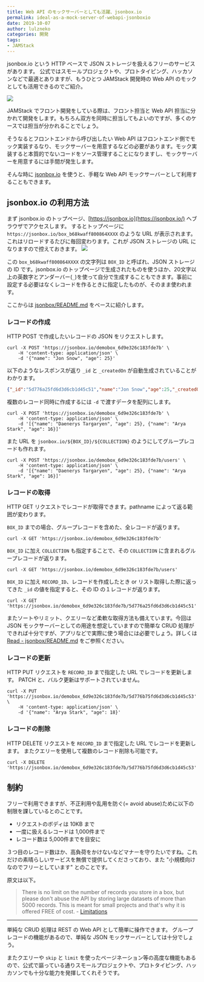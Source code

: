 ```yaml
---
title: Web API のモックサーバーとしても活躍、jsonbox.io
permalink: ideal-as-a-mock-server-of-webapi-jsonboxio
date: 2019-10-07
author: lulzneko
categories: 開発
tags:
- JAMStack
---
```



jsonbox.io という HTTP ベースで JSON ストレージを扱えるフリーのサービスがあります。
公式ではスモールプロジェクトや、プロトタイピング、ハッカソンなどで最適とありますが、もうひとつ JAMStack 開発時の Web API のモックとしても活用できるのでご紹介。

![](/articles/assets/lulzneko/develop/develop.jpg)


JAMStack でフロント開発をしている際は、フロント担当と Web API 担当に分かれて開発をします。もちろん双方を同時に担当してもよいのですが、多くのケースでは担当が分かれることでしょう。

そうなるとフロントエンドから呼び出したい Web API はフロントエンド側でモック実装するなり、モックサーバーを用意するなどの必要があります。モック実装すると本質的でないコードをソース管理することになりますし、モックサーバーを用意するには手間が発生します。

そんな時に [jsonbox.io](https://jsonbox.io/) を使うと、手軽な Web API モックサーバーとして利用することもできます。


## jsonbox.io の利用方法
まず jsonbox.io のトップページ、[https://jsonbox.io](https://jsonbox.io/) へブラウザでアクセスします。
するとトップページに `https://jsonbox.io/box_b68kwaff800864XXXX` のような URL が表示されます。これはリロードするたびに毎回変わります。これが JSON ストレージの URL になりますので控えておきます。
![](/articles/assets/lulzneko/develop/jsonboxio/01-001.png)

この `box_b68kwaff800864XXXX` の文字列は `BOX_ID` と呼ばれ、JSON ストレージの ID です。jsonbox.io のトップページで生成されたものを使うほか、20文字以上の英数字とアンダーバー(`_`)を使って自分で生成することもできます。事前に設定する必要はなくレコードを作るときに指定したものが、そのまま使われます。

ここからは [jsonbox/README.md](https://github.com/vasanthv/jsonbox/blob/master/README.md) をベースに紹介します。


### レコードの作成
HTTP POST で作成したいレコードの JSON をリクエストします。
```console
curl -X POST 'https://jsonbox.io/demobox_6d9e326c183fde7b' \
    -H 'content-type: application/json' \
    -d '{"name": "Jon Snow", "age": 25}'
```

以下のようなレスポンスが返り `_id` と `_createdOn` が自動生成されていることがわかります。
```json
{"_id":"5d776a25fd6d3d6cb1d45c51","name":"Jon Snow","age":25,"_createdOn":"2019-09-10T09:17:25.607Z"}
```

複数のレコード同時に作成するには `-d` で渡すデータを配列にします。
```console
curl -X POST 'https://jsonbox.io/demobox_6d9e326c183fde7b' \
    -H 'content-type: application/json' \
    -d '[{"name": "Daenerys Targaryen", "age": 25}, {"name": "Arya Stark", "age": 16}]'
```

また URL を `jsonbox.io/${BOX_ID}/${COLLECTION}` のようにしてグループレコードも作れます。
```console
curl -X POST 'https://jsonbox.io/demobox_6d9e326c183fde7b/users' \
    -H 'content-type: application/json' \
    -d '[{"name": "Daenerys Targaryen", "age": 25}, {"name": "Arya Stark", "age": 16}]'
```


### レコードの取得
HTTP GET リクエストでレコードが取得できます。pathname によって返る範囲が変わります。

`BOX_ID` までの場合、グループレコードを含めた、全レコードが返ります。
```console
curl -X GET 'https://jsonbox.io/demobox_6d9e326c183fde7b'
```

`BOX_ID` に加え `COLLECTION` も指定することで、その `COLLECTION` に含まれるグループレコードが返ります。
```console
curl -X GET 'https://jsonbox.io/demobox_6d9e326c183fde7b/users'
```

`BOX_ID` に加え `RECORD_ID`、レコードを作成したとき or リスト取得した際に返ってきた `_id` の値を指定すると、その ID の１レコードが返ります。
```console
curl -X GET 'https://jsonbox.io/demobox_6d9e326c183fde7b/5d776a25fd6d3d6cb1d45c51'
```

またソートやリミット、クエリーなど柔軟な取得方法も備えています。今回は JSON モックサーバーとしての用途を想定していますので簡単な CRUD 処理ができれば十分ですが、アプリなどで実際に使う場合には必要でしょう。詳しくは [Read - jsonbox/README.md](https://github.com/vasanthv/jsonbox/blob/master/README.md#read) をご参照ください。


### レコードの更新
HTTP PUT リクエストを `RECORD_ID` まで指定した URL でレコードを更新します。
PATCH と、バルク更新はサポートされていません。
```console
curl -X PUT 'https://jsonbox.io/demobox_6d9e326c183fde7b/5d776b75fd6d3d6cb1d45c53' \
    -H 'content-type: application/json' \
    -d '{"name": "Arya Stark", "age": 18}'
```


### レコードの削除
HTTP DELETE リクエストを `RECORD_ID` まで指定した URL でレコードを更新します。
またクエリーを使用して複数のレコード削除も可能です。
```console
curl -X DELETE 'https://jsonbox.io/demobox_6d9e326c183fde7b/5d776b75fd6d3d6cb1d45c53'
```


## 制約
フリーで利用できますが、不正利用や乱用を防ぐ(= avoid abuse)ために以下の制限を課しているとのことです。
- リクエストのボディは 10KB まで
- 一度に扱えるレコードは 1,000件まで
- レコード数は 5,000件までを目安に

３つ目のレコード数ほか、高負荷をかけないなどマナーを守りたいですね。これだけの素晴らしいサービスを無償で提供してくださっており、また "小規模向けなのでフリーとしています" とのことです。

原文は以下。
> There is no limit on the number of records you store in a box, but please don't abuse the API by storing large datasets of more than 5000 records. This is meant for small projects and that's why it is offered FREE of cost. - [Limitations](https://github.com/vasanthv/jsonbox/blob/master/README.md#limitations)



----

単純な CRUD 処理は REST の Web API として簡単に操作できます。
グループレコードの機能があるので、単純な JSON モックサーバーとしては十分でしょう。

またクエリーや `skip` と `limit` を使ったページネーション等の高度な機能もあるので、公式で謳っている通りスモールプロジェクトや、プロトタイピング、ハッカソンでも十分な能力を発揮してくれそうです。
